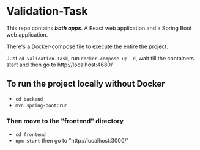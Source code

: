 # Validation-Task

This repo contains ***both apps***. A React web application and a Spring Boot web application.

There's a Docker-compose file to execute the entire the project.

Just `cd Validation-Task`, run `docker-compose up -d`, wait till the containers start 
and then go to http://localhost:4680/

## To run the project locally without Docker

- `cd backend`
- `mvn spring-boot:run`

### Then move to the "frontend" directory
- `cd frontend`
- `npm start`
then go to "http://localhost:3000/"
